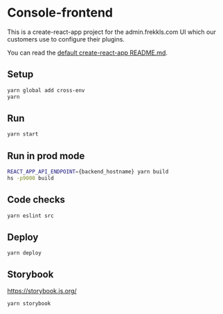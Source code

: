 # Console-frontend

This is a create-react-app project for the admin.frekkls.com UI which our customers use to configure their plugins.

You can read the [default create-react-app README.md](https://github.com/facebook/create-react-app/blob/master/packages/react-scripts/template/README.md).

## Setup

```sh
yarn global add cross-env
yarn
```

## Run

```sh
yarn start
```

## Run in prod mode

```sh
REACT_APP_API_ENDPOINT={backend_hostname} yarn build
hs -p9000 build
```

## Code checks

```sh
yarn eslint src
```

## Deploy

```
yarn deploy
```

## Storybook

https://storybook.js.org/

```
yarn storybook
```
